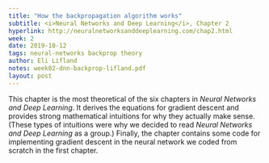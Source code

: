 ```yaml
---
title: "How the backpropagation algorithm works"
subtitle: <i>Neural Networks and Deep Learning</i>, Chapter 2
hyperlink: http://neuralnetworksanddeeplearning.com/chap2.html
week: 2
date: 2019-10-12
tags: neural-networks backprop theory
author: Eli Lifland
notes: week02-dnn-backprop-lifland.pdf
layout: post
---
```

This chapter is the most theoretical of the six chapters in *Neural Networks
and Deep Learning*. It derives the equations for gradient descent and provides
strong mathematical intuitions for why they actually make sense. (These types
of intuitions were why we decided to read *Neural Networks and Deep Learning*
as a group.) Finally, the chapter contains some code for implementing gradient
descent in the neural network we coded from scratch in the first chapter.
